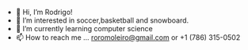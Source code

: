 - 👋 Hi, I’m Rodrigo!
- 👀 I’m interested in soccer,basketball and snowboard.
- 🌱 I’m currently learning computer science
- 📫 How to reach me ... roromoleiro@gmail.com or +1 (786) 315-0502

<!---
moliche/moliche is a ✨ special ✨ repository because its `README.md` (this file) appears on your GitHub profile.
You can click the Preview link to take a look at your changes.
--->
